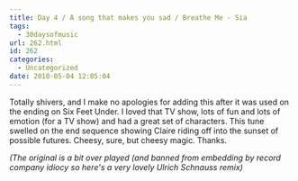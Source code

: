 ```yaml
---
title: Day 4 / A song that makes you sad / Breathe Me - Sia
tags:
  - 30daysofmusic
url: 262.html
id: 262
categories:
  - Uncategorized
date: 2010-05-04 12:05:04
---
```


Totally shivers, and I make no apologies for adding this after it was used on the ending on Six Feet Under. I loved that TV show, lots of fun and lots of emotion (for a TV show) and had a great set of characters. This tune swelled on the end sequence showing Claire riding off into the sunset of possible futures. Cheesy, sure, but cheesy magic. Thanks.

_(The original is a bit over played (and banned from embedding by record company idiocy so here's a very lovely Ulrich Schnauss remix)_